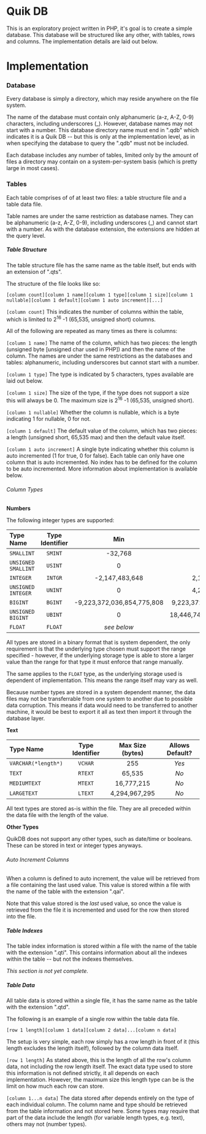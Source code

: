 Quik DB
======

This is an exploratory project written in PHP, it's goal is to create a simple database. This database will be structured like any other, with tables, rows and columns. The implementation details are laid out below.

Implementation
=====

### Database

Every database is simply a directory, which may reside anywhere on the file system.

The name of the database must contain only alphanumeric (a-z, A-Z, 0-9) characters, including underscores (_). However, database names may not start with a number. This database directory name must end in ".qdb" which indicates it is a Quik DB -- but this is only at the implementation level, as in when specifying the database to query the ".qdb" must not be included.

Each database includes any number of tables, limited only by the amount of files a directory may contain on a system-per-system basis (which is pretty large in most cases).

### Tables

Each table comprises of of at least two files: a table structure file and a table data file.

Table names are under the same restriction as database names. They can be alphanumeric (a-z, A-Z, 0-9), including underscores (_) and cannot start with a number. As with the database extension, the extensions are hidden at the query level.

##### Table Structure

The table structure file has the same name as the table itself, but ends with an extension of ".qts".

The structure of the file looks like so:
```
[column count][column 1 name][column 1 type][column 1 size][column 1 nullable][column 1 default][column 1 auto increment][...]
```

`[column count]` This indicates the number of columns within the table, which is limited to 2<sup>16</sup> -1 (65,535, unsigned short) columns.

All of the following are repeated as many times as there is columns:

`[column 1 name]` The name of the column, which has two pieces: the length (unsigned byte [unsigned char used in PHP]) and then the name of the column. The names are under the same restrictions as the databases and tables: alphanumeric, including underscores but cannot start with a number.

`[column 1 type]` The type is indicated by 5 characters, types available are laid out below.

`[column 1 size]` The size of the type, if the type does not support a size this will always be 0. The maximum size is 2<sup>16</sup> -1 (65,535, unsigned short).

`[column 1 nullable]` Whether the column is nullable, which is a byte indicating 1 for nullable, 0 for not.

`[column 1 default]` The default value of the column, which has two pieces: a length (unsigned short, 65,535 max) and then the default value itself.

`[column 1 auto increment]` A single byte indicating whether this column is auto incremented (1 for true, 0 for false). Each table can only have one column that is auto incremented. No index has to be defined for the column to be auto incremented. More information about implementation is available below.

###### Column Types

**Numbers**

The following integer types are supported:

Type Name | Type Identifier | Min | Max
:--- | :---: | :---: | :---:
`SMALLINT` | `SMINT` | -32,768 | 32,767
`UNSIGNED SMALLINT` | `USINT` | 0 | 65,535
`INTEGER` | `INTGR` | -2,147,483,648 | 2,147,483,647
`UNSIGNED INTEGER` | `UNINT` | 0 | 4,294,967,295
`BIGINT` | `BGINT` | -9,223,372,036,854,775,808 | 9,223,372,036,854,775,807
`UNSIGNED BIGINT` | `UBINT` | 0 | 18,446,744,073,709,551,615
`FLOAT` | `FLOAT` | *see below* | *see below*

All types are stored in a binary format that is system dependent, the only requirement is that the underlying type chosen must support the range specified - however, if the underlying storage type is able to store a larger value than the range for that type it must enforce that range manually.

The same applies to the `FLOAT` type, as the underlying storage used is dependent of implementation. This means the range itself may vary as well.

Because number types are stored in a system dependent manner, the data files may not be transferrable from one system to another due to possible data corruption. This means if data would need to be transferred to another machine, it would be best to export it all as text then import it through the database layer.

**Text**

Type Name | Type Identifier | Max Size (bytes) | Allows Default?
:--- | :---: | :---: | :---:
`VARCHAR(*length*)` | `VCHAR` | 255 | *Yes*
`TEXT` | `RTEXT` | 65,535 | *No*
`MEDIUMTEXT` | `MTEXT` | 16,777,215 | *No*
`LARGETEXT` | `LTEXT` | 4,294,967,295 | *No*

All text types are stored as-is within the file. They are all preceded within the data file with the length of the value.

**Other Types**

QuikDB does not support any other types, such as date/time or booleans. These can be stored in text or integer types anyways.

###### Auto Increment Columns

When a column is defined to auto increment, the value will be retrieved from a file containing the last used value. This value is stored within a file with the name of the table with the extension ".qai".

Note that this value stored is the *last* used value, so once the value is retrieved from the file it is incremented and used for the row then stored into the file.

##### Table Indexes

The table index information is stored within a file with the name of the table with the extension ".qti". This contains information about all the indexes within the table -- but not the indexes themselves.

*This section is not yet complete.*

##### Table Data

All table data is stored within a single file, it has the same name as the table with the extension ".qtd".

The following is an example of a single row within the table data file.

```
[row 1 length][column 1 data][column 2 data]...[column n data]
```

The setup is very simple, each row simply has a row length in front of it (this length excludes the length itself), followed by the column data itself.

`[row 1 length]` As stated above, this is the length of all the row's column data, not including the row length itself. The exact data type used to store this information is not defined strictly, it all depends on each implementation. However, the maximum size this length type can be is the limit on how much each row can store.

`[column 1...n data]` The data stored after depends entirely on the type of each individual column. The column name and type should be retrieved from the table information and not stored here. Some types may require that part of the data include the length (for variable length types, e.g. text), others may not (number types).
